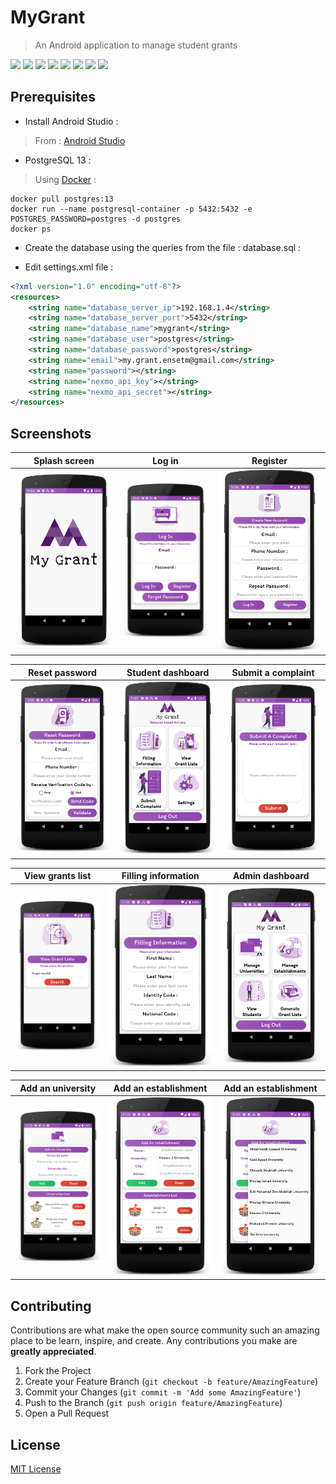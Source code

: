 # MyGrant
> An Android application to manage student grants

![](https://img.shields.io/badge/license-MIT-blue)
![](https://img.shields.io/badge/version-1.0.0-orange)
![](https://img.shields.io/badge/itextpdf-7.1.9-blue)
![](https://img.shields.io/badge/Apache_Velocity-2.2-purple)
![](https://img.shields.io/badge/PostgreSQL-13.1-green)
![](https://img.shields.io/badge/materialfilepicker-1.9.1-red)
![](https://img.shields.io/badge/circleimageview-3.1.0-yellow)
![](https://img.shields.io/badge/maildroid-0.0.6-brown)


## Prerequisites

- Install Android Studio :
> From : [Android Studio](https://developer.android.com/studio)

- PostgreSQL 13 :
> Using [Docker](https://www.docker.com) :
```shell
docker pull postgres:13
docker run --name postgresql-container -p 5432:5432 -e POSTGRES_PASSWORD=postgres -d postgres
docker ps
```

- Create the database using the queries from the file : database.sql :


- Edit settings.xml file :

```xml
<?xml version="1.0" encoding="utf-8"?>
<resources>
    <string name="database_server_ip">192.168.1.4</string>
    <string name="database_server_port">5432</string>
    <string name="database_name">mygrant</string>
    <string name="database_user">postgres</string>
    <string name="database_password">postgres</string>
    <string name="email">my.grant.ensetm@gmail.com</string>
    <string name="password"></string>
    <string name="nexmo_api_key"></string>
    <string name="nexmo_api_secret"></string>
</resources>
```

## Screenshots
| Splash screen | Log in | Register |
| :---: | :---: | :---: |
| ![](screenshots/1.png) | ![](screenshots/2.png) | ![](screenshots/3.png) |

| Reset password | Student dashboard | Submit a complaint |
| :---: | :---: | :---: |
| ![](screenshots/4.png) | ![](screenshots/5.png) | ![](screenshots/6.png) |

| View grants list | Filling information | Admin dashboard |
| :---: | :---: | :---: |
| ![](screenshots/7.png) | ![](screenshots/8.png) | ![](screenshots/9.png) |

| Add an university | Add an establishment | Add an establishment |
| :---: | :---: | :---: |
| ![](screenshots/10.png) | ![](screenshots/11.png) | ![](screenshots/12.png) |


## Contributing

Contributions are what make the open source community such an amazing place to be learn, inspire, and create. Any contributions you make are **greatly appreciated**.

1. Fork the Project
2. Create your Feature Branch (`git checkout -b feature/AmazingFeature`)
3. Commit your Changes (`git commit -m 'Add some AmazingFeature'`)
4. Push to the Branch (`git push origin feature/AmazingFeature`)
5. Open a Pull Request

## License
[MIT License](https://choosealicense.com/licenses/mit/)
